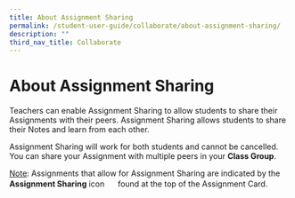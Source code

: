 ```yaml
---
title: About Assignment Sharing
permalink: /student-user-guide/collaborate/about-assignment-sharing/
description: ""
third_nav_title: Collaborate
---
```

<h1 id="about-assignment-sharing">About Assignment Sharing</h1>
<p>Teachers can enable Assignment Sharing to allow students to share their Assignments with their peers. Assignment Sharing allows students to share their Notes and learn from each other.</p>
<p>Assignment Sharing will work for both students and cannot be cancelled. You can share your Assignment with multiple peers in your <strong>Class Group</strong>.</p>
<p><u>Note</u>: Assignments that allow for Assignment Sharing are indicated by the <strong>Assignment Sharing</strong> icon <img style="width:1rem; display: inline;" src="/images/Icons/SharingEnabled
.svg"> found at the top of the Assignment Card.</p>